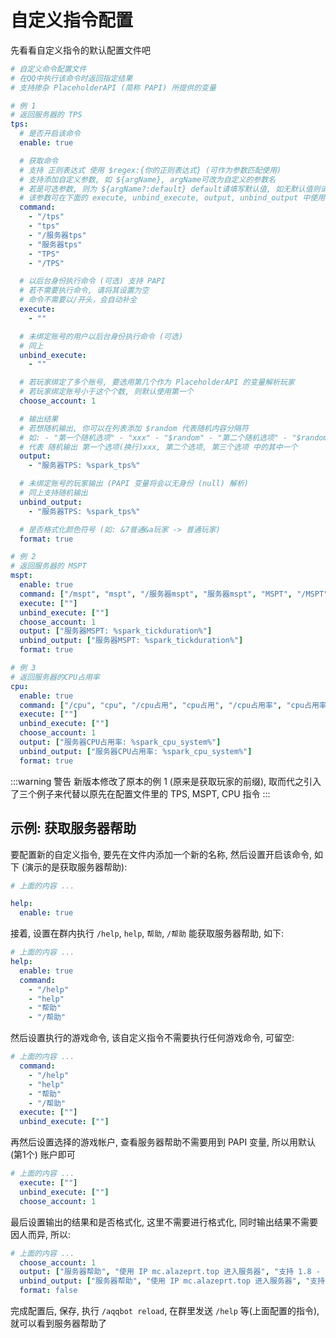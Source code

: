 # 自定义指令配置

先看看自定义指令的默认配置文件吧

```yaml
# 自定义命令配置文件
# 在QQ中执行该命令时返回指定结果
# 支持掺杂 PlaceholderAPI (简称 PAPI) 所提供的变量

# 例 1
# 返回服务器的 TPS
tps:
  # 是否开启该命令
  enable: true

  # 获取命令
  # 支持 正则表达式 使用 $regex:{你的正则表达式} (可作为参数匹配使用)
  # 支持添加自定义参数, 如 ${argName}, argName可改为自定义的参数名
  # 若是可选参数, 则为 ${argName?:default} default请填写默认值, 如无默认值则请填写 ${argName?}
  # 该参数可在下面的 execute, unbind_execute, output, unbind_output 中使用 如无默认值且用户未使用参数则为空
  command:
    - "/tps"
    - "tps"
    - "/服务器tps"
    - "服务器tps"
    - "TPS"
    - "/TPS"

  # 以后台身份执行命令 (可选) 支持 PAPI
  # 若不需要执行命令, 请将其设置为空
  # 命令不需要以/开头，会自动补全
  execute:
    - ""

  # 未绑定账号的用户以后台身份执行命令 (可选)
  # 同上
  unbind_execute:
    - ""

  # 若玩家绑定了多个账号, 要选用第几个作为 PlaceholderAPI 的变量解析玩家
  # 若玩家绑定账号小于这个个数, 则默认使用第一个
  choose_account: 1

  # 输出结果
  # 若想随机输出, 你可以在列表添加 $random 代表随机内容分隔符
  # 如: - "第一个随机选项" - "xxx" - "$random" - "第二个随机选项" - "$random" - "第三个随机选项"
  # 代表 随机输出 第一个选项(换行)xxx, 第二个选项, 第三个选项 中的其中一个
  output:
    - "服务器TPS: %spark_tps%"

  # 未绑定账号的玩家输出 (PAPI 变量将会以无身份 (null) 解析)
  # 同上支持随机输出
  unbind_output:
    - "服务器TPS: %spark_tps%"

  # 是否格式化颜色符号 (如: &7普通&a玩家 -> 普通玩家)
  format: true

# 例 2
# 返回服务器的 MSPT
mspt:
  enable: true
  command: ["/mspt", "mspt", "/服务器mspt", "服务器mspt", "MSPT", "/MSPT"]
  execute: [""]
  unbind_execute: [""]
  choose_account: 1
  output: ["服务器MSPT: %spark_tickduration%"]
  unbind_output: ["服务器MSPT: %spark_tickduration%"]
  format: true

# 例 3
# 返回服务器的CPU占用率
cpu:
  enable: true
  command: ["/cpu", "cpu", "/cpu占用", "cpu占用", "/cpu占用率", "cpu占用率", "CPU", "/CPU"]
  execute: [""]
  unbind_execute: [""]
  choose_account: 1
  output: ["服务器CPU占用率: %spark_cpu_system%"]
  unbind_output: ["服务器CPU占用率: %spark_cpu_system%"]
  format: true
```

:::warning 警告
新版本修改了原本的例 1 (原来是获取玩家的前缀), 取而代之引入了三个例子来代替以原先在配置文件里的 TPS, MSPT, CPU 指令
:::

## 示例: 获取服务器帮助

要配置新的自定义指令, 要先在文件内添加一个新的名称, 然后设置开启该命令, 如下 (演示的是获取服务器帮助):
```yaml
# 上面的内容 ...

help:
  enable: true
```

接着, 设置在群内执行 `/help`, `help`, `帮助`, `/帮助` 能获取服务器帮助, 如下:
```yaml
# 上面的内容 ...
help:
  enable: true
  command:
    - "/help"
    - "help"
    - "帮助"
    - "/帮助"
```

然后设置执行的游戏命令, 该自定义指令不需要执行任何游戏命令, 可留空:
```yaml
# 上面的内容 ...
  command:
    - "/help"
    - "help"
    - "帮助"
    - "/帮助"
  execute: [""]
  unbind_execute: [""]
```

再然后设置选择的游戏帐户, 查看服务器帮助不需要用到 PAPI 变量, 所以用默认 (第1个) 账户即可
```yaml
# 上面的内容 ...
  execute: [""]
  unbind_execute: [""]
  choose_account: 1
```

最后设置输出的结果和是否格式化, 这里不需要进行格式化, 同时输出结果不需要因人而异, 所以: 
```yaml
# 上面的内容 ...
  choose_account: 1
  output: ["服务器帮助", "使用 IP mc.alazeprt.top 进入服务器", "支持 1.8 - 1.21.4"]
  unbind_output: ["服务器帮助", "使用 IP mc.alazeprt.top 进入服务器", "支持 1.8 - 1.21.4"]
  format: false
```

完成配置后, 保存, 执行 `/aqqbot reload`, 在群里发送 `/help` 等(上面配置的指令), 就可以看到服务器帮助了